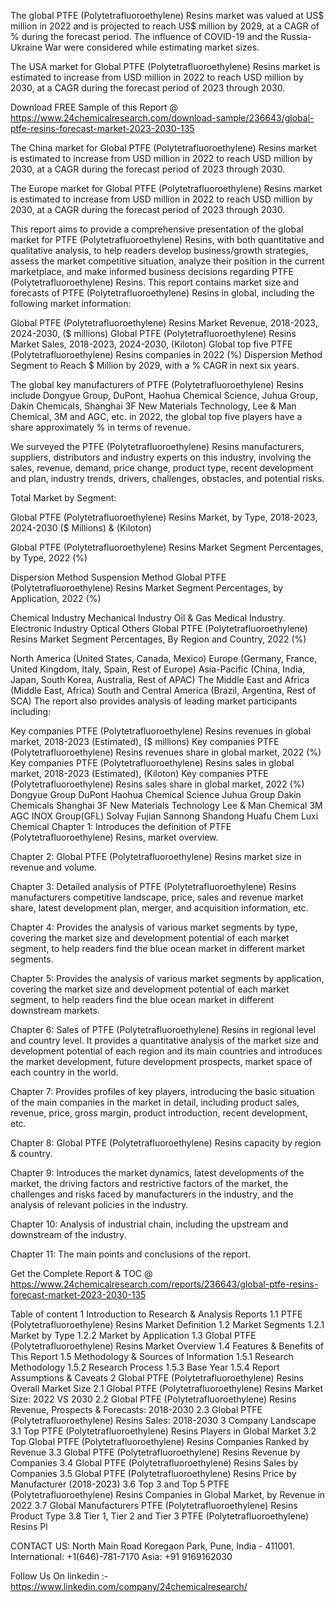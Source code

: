 The global PTFE (Polytetrafluoroethylene) Resins market was valued at US$ million in 2022 and is projected to reach US$ million by 2029, at a CAGR of % during the forecast period. The influence of COVID-19 and the Russia-Ukraine War were considered while estimating market sizes.

The USA market for Global PTFE (Polytetrafluoroethylene) Resins  market is estimated to increase from USD million in 2022 to reach USD million by 2030, at a CAGR during the forecast period of 2023 through 2030.

Download FREE Sample of this Report @ https://www.24chemicalresearch.com/download-sample/236643/global-ptfe-resins-forecast-market-2023-2030-135

The China market for Global PTFE (Polytetrafluoroethylene) Resins market is estimated to increase from USD million in 2022 to reach USD million by 2030, at a CAGR during the forecast period of 2023 through 2030.

The Europe market for Global PTFE (Polytetrafluoroethylene) Resins  market is estimated to increase from USD million in 2022 to reach USD million by 2030, at a CAGR during the forecast period of 2023 through 2030.

This report aims to provide a comprehensive presentation of the global market for PTFE (Polytetrafluoroethylene) Resins, with both quantitative and qualitative analysis, to help readers develop business/growth strategies, assess the market competitive situation, analyze their position in the current marketplace, and make informed business decisions regarding PTFE (Polytetrafluoroethylene) Resins. This report contains market size and forecasts of PTFE (Polytetrafluoroethylene) Resins in global, including the following market information:

Global PTFE (Polytetrafluoroethylene) Resins Market Revenue, 2018-2023, 2024-2030, ($ millions)
Global PTFE (Polytetrafluoroethylene) Resins Market Sales, 2018-2023, 2024-2030, (Kiloton)
Global top five PTFE (Polytetrafluoroethylene) Resins companies in 2022 (%)
Dispersion Method Segment to Reach $ Million by 2029, with a % CAGR in next six years.

The global key manufacturers of PTFE (Polytetrafluoroethylene) Resins include Dongyue Group, DuPont, Haohua Chemical Science, Juhua Group, Dakin Chemicals, Shanghai 3F New Materials Technology, Lee & Man Chemical, 3M and AGC, etc. in 2022, the global top five players have a share approximately % in terms of revenue.

We surveyed the PTFE (Polytetrafluoroethylene) Resins manufacturers, suppliers, distributors and industry experts on this industry, involving the sales, revenue, demand, price change, product type, recent development and plan, industry trends, drivers, challenges, obstacles, and potential risks.

Total Market by Segment:

Global PTFE (Polytetrafluoroethylene) Resins Market, by Type, 2018-2023, 2024-2030 ($ Millions) & (Kiloton)

Global PTFE (Polytetrafluoroethylene) Resins Market Segment Percentages, by Type, 2022 (%)

Dispersion Method
Suspension Method
Global PTFE (Polytetrafluoroethylene) Resins Market Segment Percentages, by Application, 2022 (%)

Chemical Industry
Mechanical Industry
Oil & Gas
Medical Industry.
Electronic Industry
Optical
Others
Global PTFE (Polytetrafluoroethylene) Resins Market Segment Percentages, By Region and Country, 2022 (%)

North America (United States, Canada, Mexico)
Europe (Germany, France, United Kingdom, Italy, Spain, Rest of Europe)
Asia-Pacific (China, India, Japan, South Korea, Australia, Rest of APAC)
The Middle East and Africa (Middle East, Africa)
South and Central America (Brazil, Argentina, Rest of SCA)
The report also provides analysis of leading market participants including:

Key companies PTFE (Polytetrafluoroethylene) Resins revenues in global market, 2018-2023 (Estimated), ($ millions)
Key companies PTFE (Polytetrafluoroethylene) Resins revenues share in global market, 2022 (%)
Key companies PTFE (Polytetrafluoroethylene) Resins sales in global market, 2018-2023 (Estimated), (Kiloton)
Key companies PTFE (Polytetrafluoroethylene) Resins sales share in global market, 2022 (%)
Dongyue Group
DuPont
Haohua Chemical Science
Juhua Group
Dakin Chemicals
Shanghai 3F New Materials Technology
Lee & Man Chemical
3M
AGC
INOX Group(GFL)
Solvay
Fujian Sannong
Shandong Huafu Chem
Luxi Chemical
Chapter 1: Introduces the definition of PTFE (Polytetrafluoroethylene) Resins, market overview.

Chapter 2: Global PTFE (Polytetrafluoroethylene) Resins market size in revenue and volume.

Chapter 3: Detailed analysis of PTFE (Polytetrafluoroethylene) Resins manufacturers competitive landscape, price, sales and revenue market share, latest development plan, merger, and acquisition information, etc.

Chapter 4: Provides the analysis of various market segments by type, covering the market size and development potential of each market segment, to help readers find the blue ocean market in different market segments.

Chapter 5: Provides the analysis of various market segments by application, covering the market size and development potential of each market segment, to help readers find the blue ocean market in different downstream markets.

Chapter 6: Sales of PTFE (Polytetrafluoroethylene) Resins in regional level and country level. It provides a quantitative analysis of the market size and development potential of each region and its main countries and introduces the market development, future development prospects, market space of each country in the world.

Chapter 7: Provides profiles of key players, introducing the basic situation of the main companies in the market in detail, including product sales, revenue, price, gross margin, product introduction, recent development, etc.

Chapter 8: Global PTFE (Polytetrafluoroethylene) Resins capacity by region & country.

Chapter 9: Introduces the market dynamics, latest developments of the market, the driving factors and restrictive factors of the market, the challenges and risks faced by manufacturers in the industry, and the analysis of relevant policies in the industry.

Chapter 10: Analysis of industrial chain, including the upstream and downstream of the industry.

Chapter 11: The main points and conclusions of the report.

Get the Complete Report & TOC @ https://www.24chemicalresearch.com/reports/236643/global-ptfe-resins-forecast-market-2023-2030-135

Table of content
1 Introduction to Research & Analysis Reports
1.1 PTFE (Polytetrafluoroethylene) Resins Market Definition
1.2 Market Segments
1.2.1 Market by Type
1.2.2 Market by Application
1.3 Global PTFE (Polytetrafluoroethylene) Resins Market Overview
1.4 Features & Benefits of This Report
1.5 Methodology & Sources of Information
1.5.1 Research Methodology
1.5.2 Research Process
1.5.3 Base Year
1.5.4 Report Assumptions & Caveats
2 Global PTFE (Polytetrafluoroethylene) Resins Overall Market Size
2.1 Global PTFE (Polytetrafluoroethylene) Resins Market Size: 2022 VS 2030
2.2 Global PTFE (Polytetrafluoroethylene) Resins Revenue, Prospects & Forecasts: 2018-2030
2.3 Global PTFE (Polytetrafluoroethylene) Resins Sales: 2018-2030
3 Company Landscape
3.1 Top PTFE (Polytetrafluoroethylene) Resins Players in Global Market
3.2 Top Global PTFE (Polytetrafluoroethylene) Resins Companies Ranked by Revenue
3.3 Global PTFE (Polytetrafluoroethylene) Resins Revenue by Companies
3.4 Global PTFE (Polytetrafluoroethylene) Resins Sales by Companies
3.5 Global PTFE (Polytetrafluoroethylene) Resins Price by Manufacturer (2018-2023)
3.6 Top 3 and Top 5 PTFE (Polytetrafluoroethylene) Resins Companies in Global Market, by Revenue in 2022
3.7 Global Manufacturers PTFE (Polytetrafluoroethylene) Resins Product Type
3.8 Tier 1, Tier 2 and Tier 3 PTFE (Polytetrafluoroethylene) Resins Pl

CONTACT US:
North Main Road Koregaon Park, Pune, India - 411001.
International: +1(646)-781-7170
Asia: +91 9169162030

Follow Us On linkedin :- https://www.linkedin.com/company/24chemicalresearch/
